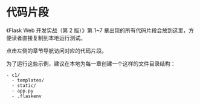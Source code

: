 # 代码片段

《Flask Web 开发实战（第 2 版）》第 1~7 章出现的所有代码片段会放到这里，方便读者直接复制到本地运行测试。

点击左侧的章节导航访问对应的代码片段。

为了运行这些示例，建议在本地为每一章创建一个这样的文件目录结构：

```text
- c1/
  - templates/
  - static/
  - app.py
  - .flaskenv
```
